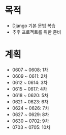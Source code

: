 # 목적

- Django 기본 문법 복습
- 추후 프로젝트를 위한 준비



# 계획

- 0607 ~ 0608: 1차
- 0609 ~ 0611: 2차
- 0612 ~ 0614: 3차
- 0615 ~ 0617: 4차
- 0618 ~ 0620: 5차
- 0621 ~ 0623: 6차
- 0624 ~ 0626: 7차
- 0627 ~ 0629: 8차
- 0630 ~ 0702: 9차
- 0703 ~ 0705: 10차